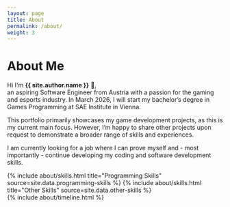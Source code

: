 ```yaml
---
layout: page
title: About
permalink: /about/
weight: 3
---
```


# **About Me**

Hi I'm **{{ site.author.name }}** :wave:,<br>
an aspiring Software Engineer from Austria with a passion for the gaming and esports industry. In March 2026, I will start my bachelor’s degree in Games Programming at SAE Institute in Vienna.

This portfolio primarily showcases my game development projects, as this is my current main focus. However, I’m happy to share other projects upon request to demonstrate a broader range of skills and experiences.

I am currently looking for a job where I can prove myself and - most importantly - continue developing my coding and software development skills.

<div class="row">
{% include about/skills.html title="Programming Skills" source=site.data.programming-skills %}
{% include about/skills.html title="Other Skills" source=site.data.other-skills %}
</div>

<div class="row">
{% include about/timeline.html %}
</div>
